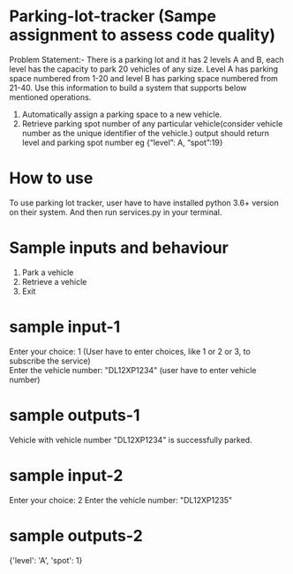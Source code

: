 # Parking-lot-tracker (Sampe assignment to assess code quality)

Problem Statement:-
There is a parking lot and it has 2 levels A and B, each level has the capacity to park 20
vehicles of any size. Level A has parking space numbered from 1-20 and level B has parking
space numbered from 21-40. Use this information to build a system that supports below
mentioned operations.
1. Automatically assign a parking space to a new vehicle.
2. Retrieve parking spot number of any particular vehicle(consider vehicle number as the
unique identifier of the vehicle.) output should return level and parking spot number eg
{“level”: A, “spot”:19}

# How to use
To use parking lot tracker, user have to have installed python 3.6+ version on their system.
And then run services.py in your terminal.


# Sample inputs and behaviour
 1. Park a vehicle
 2. Retrieve a vehicle
 3. Exit
# sample input-1
Enter your choice: 1  (User have to enter choices, like 1 or 2 or 3, to subscribe the service)<br>
Enter the vehicle number: "DL12XP1234" (user have to enter vehicle number)

# sample outputs-1
Vehicle with vehicle number "DL12XP1234" is successfully parked.

# sample input-2
Enter your choice: 2
Enter the vehicle number: "DL12XP1235"

# sample outputs-2
{'level': 'A', 'spot': 1}
